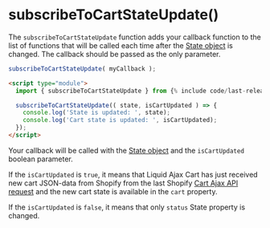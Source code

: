 # subscribeToCartStateUpdate()

The `subscribeToCartStateUpdate` function adds your callback function to the list of functions that will be called each time after the [State object](/reference/state/) is changed. The callback should be passed as the only parameter.

```javascript
subscribeToCartStateUpdate( myCallback );
```

```html
<script type="module">
  import { subscribeToCartStateUpdate } from {% include code/last-release-file-name.html asset_url=true %}

  subscribeToCartStateUpdate(( state, isCartUpdated ) => {
    console.log('State is updated: ', state);
    console.log('Cart state is updated: ', isCartUpdated);
  });
</script>
```

Your callback will be called with the [State object](/reference/state/) and the `isCartUpdated` boolean parameter. 

If the `isCartUpdated` is `true`, it means that Liquid Ajax Cart has just received new cart JSON-data from Shopify from the last Shopify [Cart Ajax API request](/reference/requests/) and the new cart state is available in the `cart` property.

If the `isCartUpdated` is `false`, it means that only `status` State property is changed.